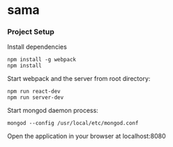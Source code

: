 # sama

### Project Setup

Install dependencies

```
npm install -g webpack
npm install
```

Start webpack and the server from root directory:

```
npm run react-dev
npm run server-dev
```

Start mongod daemon process:
```
mongod --config /usr/local/etc/mongod.conf
```

Open the application in your browser at localhost:8080
